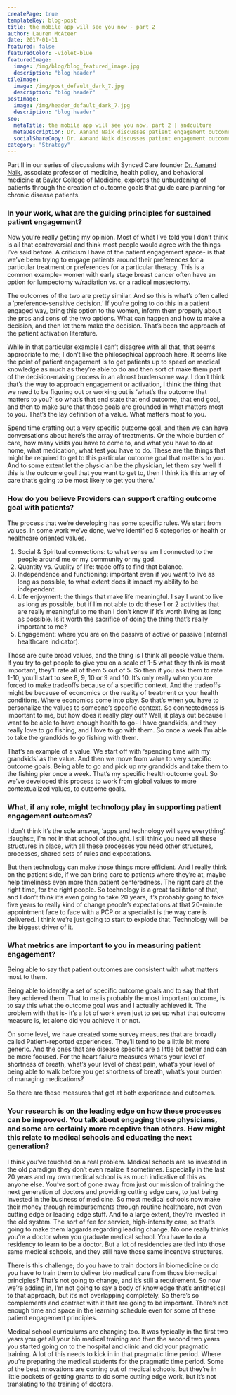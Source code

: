 ```yaml
---
createPage: true
templateKey: blog-post
title: the mobile app will see you now - part 2
author: Lauren McAteer
date: 2017-01-11
featured: false
featuredColor: -violet-blue
featuredImage:
  image: /img/blog/blog_featured_image.jpg
  description: "blog header"
tileImage:
  image: /img/post_default_dark_7.jpg
  description: "blog header"
postImage:
  image: /img/header_default_dark_7.jpg
  description: "blog header"
seo:
  metaTitle: the mobile app will see you now, part 2 | andculture
  metaDescription: Dr. Aanand Naik discusses patient engagement outcomes, the role of technology in achieving these goals, and what providers should do to support them.
  socialShareCopy: Dr. Aanand Naik discusses patient engagement outcomes, the role of technology in achieving these goals, and what providers should do to support them.
category: "Strategy"
---
```

Part II in our series of discussions with Synced Care founder [Dr. Aanand Naik](https://www.bcm.edu/people/view/aanand-naik-m-d/b15a0cd5-ffed-11e2-be68-080027880ca6), associate professor of medicine, health policy, and behavioral medicine at Baylor College of Medicine, explores the unburdening of patients through the creation of outcome goals that guide care planning for chronic disease patients.

### In your work, what are the guiding principles for sustained patient engagement?
Now you’re really getting my opinion. Most of what I’ve told you I don’t think is all that controversial and think most people would agree with the things I’ve said before. A criticism I have of the patient engagement space- is that we’ve been trying to engage patients around their preferences for a particular treatment or preferences for a particular therapy. This is a common example- women with early stage breast cancer often have an option for lumpectomy w/radiation vs. or a radical mastectomy.

The outcomes of the two are pretty similar. And so this is what’s often called a ‘preference-sensitive decision.’ If you’re going to do this in a patient engaged way, bring this option to the women, inform them properly about the pros and cons of the two options. What can happen and how to make a decision, and then let them make the decision. That’s been the approach of the patient activation literature.

While in that particular example I can’t disagree with all that, that seems appropriate to me; I don’t like the philosophical approach here. It seems like the point of patient engagement is to get patients up to speed on medical knowledge as much as they’re able to do and then sort of make them part of the decision-making process in an almost burdensome way. I don’t think that’s the way to approach engagement or activation, I think the thing that we need to be figuring out or working out is ‘what’s the outcome that matters to you?’ so what’s that end state that end outcome, that end goal, and then to make sure that those goals are grounded in what matters most to you. That’s the lay definition of a value. What matters most to you.

Spend time crafting out a very specific outcome goal, and then we can have conversations about here’s the array of treatments. Or the whole burden of care, how many visits you have to come to, and what you have to do at home, what medication, what test you have to do. These are the things that might be required to get to this particular outcome goal that matters to you. And to some extent let the physician be the physician, let them say ‘well if this is the outcome goal that you want to get to, then I think it’s this array of care that’s going to be most likely to get you there.’

### How do you believe Providers can support crafting outcome goal with patients?
The process that we’re developing has some specific rules. We start from values. In some work we’ve done, we’ve identified 5 categories or health or healthcare oriented values.

1. Social & Spiritual connections: to what sense am I connected to the people around me or my community or my god.
2. Quantity vs. Quality of life: trade offs to find that balance.
3. Independence and functioning: important even if you want to live as long as possible, to what extent does it impact my ability to be independent.
4. Life enjoyment: the things that make life meaningful. I say I want to live as long as possible, but if I’m not able to do these 1 or 2 activities that are really meaningful to me then I don’t know if it’s worth living as long as possible. Is it worth the sacrifice of doing the thing that’s really important to me?
5. Engagement: where you are on the passive of active or passive (internal healthcare indicator).

Those are quite broad values, and the thing is I think all people value them. If you try to get people to give you on a scale of 1-5 what they think is most important, they’ll rate all of them 5 out of 5. So then if you ask them to rate 1-10, you’ll start to see 8, 9, 10 or 9 and 10. It’s only really when you are forced to make tradeoffs because of a specific context. And the tradeoffs might be because of economics or the reality of treatment or your health conditions. Where economics come into play. So that’s when you have to personalize the values to someone’s specific context. So connectedness is important to me, but how does it really play out? Well, it plays out because I want to be able to have enough health to go- I have grandkids, and they really love to go fishing, and I love to go with them. So once a week I’m able to take the grandkids to go fishing with them.

That’s an example of a value. We start off with ‘spending time with my grandkids’ as the value. And then we move from value to very specific outcome goals. Being able to go and pick up my grandkids and take them to the fishing pier once a week. That’s my specific health outcome goal. So we’ve developed this process to work from global values to more contextualized values, to outcome goals.

### What, if any role, might technology play in supporting patient engagement outcomes?

I don’t think it’s the sole answer, ‘apps and technology will save everything’. ::laughs::, I’m not in that school of thought. I still think you need all these structures in place, with all these processes you need other structures, processes, shared sets of rules and expectations.

But then technology can make those things more efficient. And I really think on the patient side, if we can bring care to patients where they’re at, maybe help timeliness even more than patient centeredness. The right care at the right time, for the right people. So technology is a great facilitator of that, and I don’t think it’s even going to take 20 years, it’s probably going to take five years to really kind of change people’s expectations at that 20-minute appointment face to face with a PCP or a specialist is the way care is delivered. I think we’re just going to start to explode that. Technology will be the biggest driver of it.

### What metrics are important to you in measuring patient engagement?

Being able to say that patient outcomes are consistent with what matters most to them.

Being able to identify a set of specific outcome goals and to say that that they achieved them. That to me is probably the most important outcome, is to say this what the outcome goal was and I actually achieved it. The problem with that is- it’s a lot of work even just to set up what that outcome measure is, let alone did you achieve it or not.

On some level, we have created some survey measures that are broadly called Patient-reported experiences. They’ll tend to be a little bit more generic. And the ones that are disease specific are a little bit better and can be more focused. For the heart failure measures what’s your level of shortness of breath, what’s your level of chest pain, what’s your level of being able to walk before you get shortness of breath, what’s your burden of managing medications?

So there are these measures that get at both experience and outcomes.

### Your research is on the leading edge on how these processes can be improved. You talk about engaging these physicians, and some are certainly more receptive than others. How might this relate to medical schools and educating the next generation?

I think you’ve touched on a real problem. Medical schools are so invested in the old paradigm they don’t even realize it sometimes. Especially in the last 20 years and my own medical school is as much indicative of this as anyone else. You’ve sort of gone away from just our mission of training the next generation of doctors and providing cutting edge care, to just being invested in the business of medicine. So most medical schools now make their money through reimbursements through routine healthcare, not even cutting edge or leading edge stuff. And to a large extent, they’re invested in the old system. The sort of fee for service, high-intensity care, so that’s going to make them laggards regarding leading change. No one really thinks you’re a doctor when you graduate medical school. You have to do a residency to learn to be a doctor. But a lot of residencies are tied into those same medical schools, and they still have those same incentive structures.

There is this challenge; do you have to train doctors in biomedicine or do you have to train them to deliver bio medical care from those biomedical principles? That’s not going to change, and it’s still a requirement. So now we’re adding in, I’m not going to say a body of knowledge that’s antithetical to that approach, but it’s not overlapping completely. So there’s so complements and contract with it that are going to be important. There’s not enough time and space in the learning schedule even for some of these patient engagement principles.

Medical school curriculums are changing too. It was typically in the first two years you get all your bio medical training and then the second two years you started going on to the hospital and clinic and did your pragmatic training. A lot of this needs to kick in in that pragmatic time period. Where you’re preparing the medical students for the pragmatic time period. Some of the best innovations are coming out of medical schools, but they’re in little pockets of getting grants to do some cutting edge work, but it’s not translating to the training of doctors.